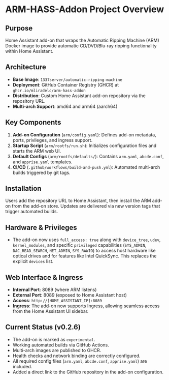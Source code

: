 # ARM-HASS-Addon Project Overview

## Purpose
Home Assistant add-on that wraps the Automatic Ripping Machine (ARM) Docker image to provide automatic CD/DVD/Blu-ray ripping functionality within Home Assistant.

## Architecture
- **Base Image**: `1337server/automatic-ripping-machine`
- **Deployment**: GitHub Container Registry (GHCR) at `ghcr.io/mliradelc/arm-hass-addon`
- **Distribution**: Custom Home Assistant add-on repository via the repository URL.
- **Multi-arch Support**: amd64 and arm64 (aarch64)

## Key Components
1. **Add-on Configuration** (`arm/config.yaml`): Defines add-on metadata, ports, privileges, and ingress support.
2. **Startup Script** (`arm/rootfs/run.sh`): Initializes configuration files and starts the ARM web UI.
3. **Default Configs** (`arm/rootfs/defaults/`): Contains `arm.yaml`, `abcde.conf`, and `apprise.yaml` templates.
4. **CI/CD** (`.github/workflows/build-and-push.yml`): Automated multi-arch builds triggered by git tags.

## Installation
Users add the repository URL to Home Assistant, then install the ARM add-on from the add-on store. Updates are delivered via new version tags that trigger automated builds.

## Hardware & Privileges
- The add-on now uses `full_access: true` along with `device_tree`, `udev`, `kernel_modules`, and specific `privileged` capabilities (`SYS_ADMIN`, `DAC_READ_SEARCH`, `NET_ADMIN`, `SYS_RAWIO`) to access host hardware like optical drives and for features like Intel QuickSync. This replaces the explicit `devices` list.

## Web Interface & Ingress
- **Internal Port**: 8089 (where ARM listens)
- **External Port**: 8089 (exposed to Home Assistant host)
- **Access**: `http://[HOME_ASSISTANT_IP]:8089`
- **Ingress**: The add-on now supports Ingress, allowing seamless access from the Home Assistant UI sidebar.

## Current Status (v0.2.6)
- The add-on is marked as `experimental`.
- Working automated builds via GitHub Actions.
- Multi-arch images are published to GHCR.
- Health checks and network binding are correctly configured.
- All required config files (`arm.yaml`, `abcde.conf`, `apprise.yaml`) are included.
- Added a direct link to the GitHub repository in the add-on configuration.
